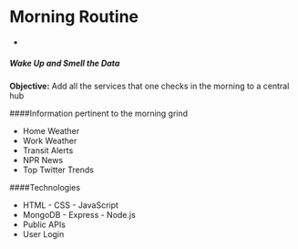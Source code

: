 # Morning Routine
-
##### Wake Up and Smell the Data
**Objective:** Add all the services that one checks in the morning to a central hub

####Information pertinent to the morning grind
- Home Weather
- Work Weather
- Transit Alerts
- NPR News
- Top Twitter Trends

####Technologies
- HTML - CSS - JavaScript
- MongoDB - Express - Node.js
- Public APIs
- User Login